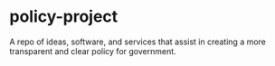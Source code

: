 # policy-project
A repo of ideas, software, and services that assist in creating a more transparent and clear policy for government.
